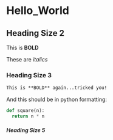 # Hello_World

## Heading Size 2

This is **BOLD**

These are *italics*

### Heading Size 3

```markdown
This is **BOLD** again...tricked you!
```
And this should be in python formatting:

```python
def square(n):
  return n * n
```

##### Heading Size 5
